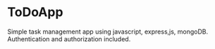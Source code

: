 # ToDoApp
Simple task management app using javascript, express,js, mongoDB.
Authentication and authorization included.
